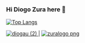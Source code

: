 ### Hi Diogo Zura here  👋


[![Top Langs](https://github-readme-stats.vercel.app/api/top-langs/?username=diogozura&layout=compact&show_icons=true&theme=radical)](https://github.com/Diogozura/)


[![diogau (2)](https://user-images.githubusercontent.com/65250673/114950058-a8096300-9e28-11eb-9d2d-6944b900219b.png)
](https://github.com/Diogozura/)
|
[![zuralogo png](https://user-images.githubusercontent.com/65250673/114950394-4d243b80-9e29-11eb-8cc9-d6c1ea3b7f7a.png)
](https://github.com/rafaballerini)
<!--
**Diogozura/Diogozura** is a ✨ _special_ ✨ repository because its `README.md` (this file) appears on your GitHub profile.

Here are some ideas to get you started:

- 🔭 I’m currently working on ...
- 🌱 I’m currently learning ...
- 👯 I’m looking to collaborate on ...
- 🤔 I’m looking for help with ...
- 💬 Ask me about ...
- 📫 How to reach me: ...
- 😄 Pronouns: ...
- ⚡ Fun fact: ...
-->
